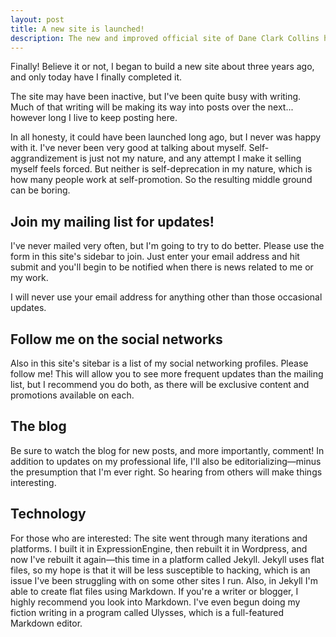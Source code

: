 ```yaml
---
layout: post
title: A new site is launched!
description: The new and improved official site of Dane Clark Collins has been in the works for some time, and here it is.
---
```


Finally! Believe it or not, I began to build a new site about three years ago, and only today have I finally completed it.

The site may have been inactive, but I've been quite busy with writing. Much of that writing will be making its way into posts over the next... however long I live to keep posting here.

In all honesty, it could have been launched long ago, but I never was happy with it. I've never been very good at talking about myself. Self-aggrandizement is just not my nature, and any attempt I make it selling myself feels forced. But neither is self-deprecation in my nature, which is how many people work at self-promotion. So the resulting middle ground can be boring.

## Join my mailing list for updates!

I've never mailed very often, but I'm going to try to do better. Please use the form in this site's sidebar to join. Just enter your email address and hit submit and you'll begin to be notified when there is news related to me or my work.

I will never use your email address for anything other than those occasional updates.

## Follow me on the social networks

Also in this site's sitebar is a list of my social networking profiles. Please follow me! This will allow you to see more frequent updates than the mailing list, but I recommend you do both, as there will be exclusive content and promotions available on each.

## The blog

Be sure to watch the blog for new posts, and more importantly, comment! In addition to updates on my professional life, I'll also be editorializing—minus the presumption that I'm ever right. So hearing from others will make things interesting.

## Technology

For those who are interested: The site went through many iterations and platforms. I built it in ExpressionEngine, then rebuilt it in Wordpress, and now I've rebuilt it again—this time in a platform called Jekyll. Jekyll uses flat files, so my hope is that it will be less susceptible to hacking, which is an issue I've been struggling with on some other sites I run. Also, in Jekyll I'm able to create flat files using Markdown. If you're a writer or blogger, I highly recommend you look into Markdown. I've even begun doing my fiction writing in a program called Ulysses, which is a full-featured Markdown editor.
